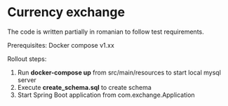 # Currency exchange
The code is written partially in romanian to follow test requirements. 

Prerequisites: Docker compose v1.xx

Rollout steps:

1) Run **docker-compose up** from src/main/resources to start local mysql server
2) Execute **create_schema.sql** to create schema
3) Start Spring Boot application from com.exchange.Application
